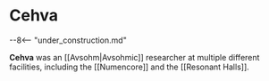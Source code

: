 # Cehva

--8<-- "under_construction.md"

**Cehva** was an [[Avsohm|Avsohmic]] researcher at multiple different facilities, including the [[Numencore]] and the [[Resonant Halls]].
